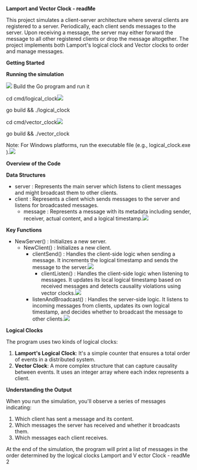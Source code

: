 **Lamport and Vector Clock - readMe**

This project simulates a client-server architecture where several clients are registered to a server. Periodically, each client sends messages to the server. Upon receiving a message, the server may either forward the message to all other registered clients or drop the message altogether. The project implements both Lamport's logical clock and Vector clocks to order and manage messages.

**Getting Started**

**Running the simulation**

![](Aspose.Words.2e880312-3a81-42c7-9581-363ad111c21a.001.png) Build the Go program and run it

cd cmd/logical\_clock![](Aspose.Words.2e880312-3a81-42c7-9581-363ad111c21a.002.png)

go build && ./logical\_clock

cd cmd/vector\_clock![](Aspose.Words.2e880312-3a81-42c7-9581-363ad111c21a.003.png)

go build && ./vector\_clock

Note: For Windows platforms, run the executable file (e.g.,  logical\_clock.exe ).![](Aspose.Words.2e880312-3a81-42c7-9581-363ad111c21a.004.png)

**Overview of the Code**

**Data Structures**

- server : Represents the main server which listens to client messages and might broadcast them to other clients.
- client : Represents a client which sends messages to the server and listens for broadcasted messages.
  - message : Represents a message with its metadata including sender, receiver, actual content, and a logical timestamp.![](Aspose.Words.2e880312-3a81-42c7-9581-363ad111c21a.005.png)

**Key Functions**

- NewServer() : Initializes a new server.
  - NewClient() : Initializes a new client.
    - clientSend() : Handles the client-side logic when sending a message. It increments the logical timestamp and sends the message to the server.![](Aspose.Words.2e880312-3a81-42c7-9581-363ad111c21a.006.png)
      - clientListen() : Handles the client-side logic when listening to messages. It updates its local logical timestamp based on received messages and detects causality violations using vector clocks.![](Aspose.Words.2e880312-3a81-42c7-9581-363ad111c21a.007.png)
    - listenAndBroadcast() : Handles the server-side logic. It listens to incoming messages from clients, updates its own logical timestamp, and decides whether to broadcast the message to other clients.![](Aspose.Words.2e880312-3a81-42c7-9581-363ad111c21a.008.png)

**Logical Clocks**

The program uses two kinds of logical clocks:

1. **Lamport's Logical Clock**: It's a simple counter that ensures a total order of events in a distributed system.
1. **Vector Clock**: A more complex structure that can capture causality between events. It uses an integer array where each index represents a client.

**Understanding the Output**

When you run the simulation, you'll observe a series of messages indicating:

1. Which client has sent a message and its content.
1. Which messages the server has received and whether it broadcasts them.
1. Which messages each client receives.

At the end of the simulation, the program will print a list of messages in the order determined by the logical clocks
Lamport and V ector Clock - readMe 2
